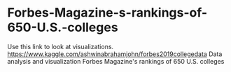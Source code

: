 # Forbes-Magazine-s-rankings-of-650-U.S.-colleges
Use this link to look at visualizations.
https://www.kaggle.com/ashwinabrahamjohn/forbes2019collegedata
Data analysis and visualization Forbes Magazine's rankings of 650 U.S. colleges
